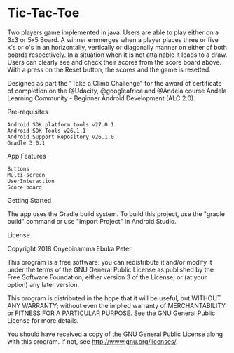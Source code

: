 # Tic-Tac-Toe


Two players game implemented in java. Users are able to play either on a 3x3 or 5x5 Board. A winner emmerges when a player places three or five x's or o's in an horizontally, vertically or diagonally manner on either of both boards respectively. In a situation when it is not attainable it leads to a draw. Users can clearly see and check their scores from the score board above. With a press on the Reset button, the scores and the game is resetted. 

Designed as part the "Take a Climb Challenge" for the award of certificate of completion on the @Udacity, @googleafrica and @Andela course Andela Learning Community - Beginner Android Development (ALC 2.0).

Pre-requisites


    Android SDK platform tools v27.0.1
    Android SDK Tools v26.1.1
    Android Support Repository v26.1.0
    Gradle 3.0.1
    
App Features


    Buttons
    Multi-screen
    UserInteraction
    Score board
    
Getting Started


The app uses the Gradle build system. To build this project, use the "gradle build" command or use "Import Project" in Android Studio. 

License


Copyright 2018 Onyebinamma Ebuka Peter

This program is a free software: you can redistribute it and/or modify it under the terms of the GNU General Public License as published by the Free Software Foundation, either version 3 of the License, or (at your option) any later version.



This program is distributed in the hope that it will be useful,
but WITHOUT ANY WARRANTY; without even the implied warranty of
MERCHANTABILITY or FITNESS FOR A PARTICULAR PURPOSE.  See the
GNU General Public License for more details.


You should have received a copy of the GNU General Public License
along with this program.  If not, see <http://www.gnu.org/licenses/>.

    
    
    

